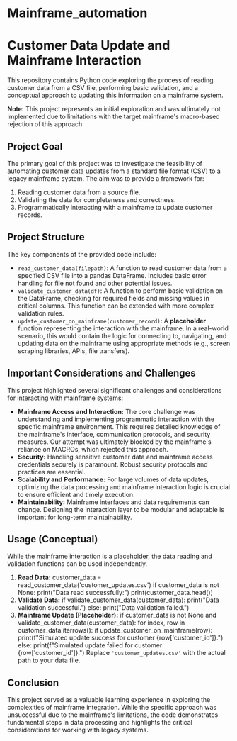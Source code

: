 # Mainframe_automation
# Customer Data Update and Mainframe Interaction

This repository contains Python code exploring the process of reading customer data from a CSV file, performing basic validation, and a conceptual approach to updating this information on a mainframe system.

**Note:** This project represents an initial exploration and was ultimately not implemented due to limitations with the target mainframe's macro-based rejection of this approach.

## Project Goal

The primary goal of this project was to investigate the feasibility of automating customer data updates from a standard file format (CSV) to a legacy mainframe system. The aim was to provide a framework for:

1.  Reading customer data from a source file.
2.  Validating the data for completeness and correctness.
3.  Programmatically interacting with a mainframe to update customer records.

## Project Structure

The key components of the provided code include:

*   `read_customer_data(filepath)`: A function to read customer data from a specified CSV file into a pandas DataFrame. Includes basic error handling for file not found and other potential issues.
*   `validate_customer_data(df)`: A function to perform basic validation on the DataFrame, checking for required fields and missing values in critical columns. This function can be extended with more complex validation rules.
*   `update_customer_on_mainframe(customer_record)`: A **placeholder** function representing the interaction with the mainframe. In a real-world scenario, this would contain the logic for connecting to, navigating, and updating data on the mainframe using appropriate methods (e.g., screen scraping libraries, APIs, file transfers).

## Important Considerations and Challenges

This project highlighted several significant challenges and considerations for interacting with mainframe systems:

*   **Mainframe Access and Interaction:** The core challenge was understanding and implementing programmatic interaction with the specific mainframe environment. This requires detailed knowledge of the mainframe's interface, communication protocols, and security measures. Our attempt was ultimately blocked by the mainframe's reliance on MACROs, which rejected this approach.
*   **Security:** Handling sensitive customer data and mainframe access credentials securely is paramount. Robust security protocols and practices are essential.
*   **Scalability and Performance:** For large volumes of data updates, optimizing the data processing and mainframe interaction logic is crucial to ensure efficient and timely execution.
*   **Maintainability:** Mainframe interfaces and data requirements can change. Designing the interaction layer to be modular and adaptable is important for long-term maintainability.

## Usage (Conceptual)

While the mainframe interaction is a placeholder, the data reading and validation functions can be used independently.

1.  **Read Data:**
        customer_data = read_customer_data('customer_updates.csv')
        if customer_data is not None:
          print("Data read successfully:")
          print(customer_data.head())
2.  **Validate Data:**
        if validate_customer_data(customer_data):
            print("Data validation successful.")
        else:
            print("Data validation failed.")
3.  **Mainframe Update (Placeholder):**
        if customer_data is not None and validate_customer_data(customer_data):
        for index, row in customer_data.iterrows():
          if update_customer_on_mainframe(row):
            print(f"Simulated update success for customer {row['customer_id']}.")
          else:
            print(f"Simulated update failed for customer {row['customer_id']}.")
Replace `'customer_updates.csv'` with the actual path to your data file.

## Conclusion

This project served as a valuable learning experience in exploring the complexities of mainframe integration. While the specific approach was unsuccessful due to the mainframe's limitations, the code demonstrates fundamental steps in data processing and highlights the critical considerations for working with legacy systems.
